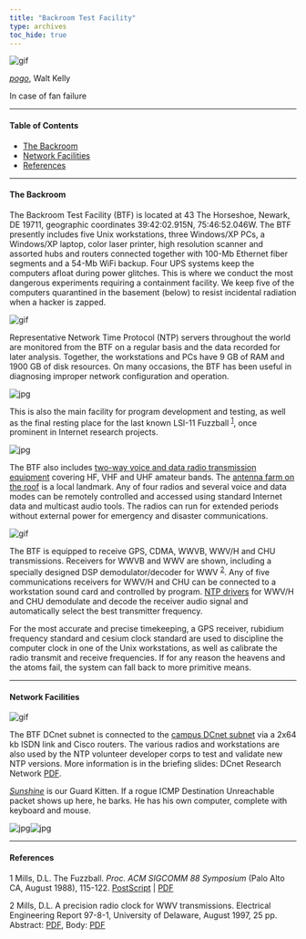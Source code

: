 ```yaml
---
title: "Backroom Test Facility"
type: archives
toc_hide: true
---
```


![gif](/documentation/pic/beaver.gif)

[_pogo_](/reflib/pictures/), Walt Kelly

In case of fan failure

* * *

#### Table of Contents

*  [The Backroom](/reflib/backroom/#the-backroom)
*  [Network Facilities](/reflib/backroom/#network-facilities)
*  [References](/reflib/backroom/#references)

* * *

#### The Backroom

The Backroom Test Facility (BTF) is located at 43 The Horseshoe, Newark, DE 19711, geographic coordinates 39:42:02.915N, 75:46:52.046W. The BTF presently includes five Unix workstations, three Windows/XP PCs, a Windows/XP laptop, color laser printer, high resolution scanner and assorted hubs and routers connected together with 100-Mb Ethernet fiber segments and a 54-Mb WiFi backup. Four UPS systems keep the computers afloat during power glitches. This is where we conduct the most dangerous experiments requiring a containment facility. We keep five of the computers quarantined in the basement (below) to resist incidental radiation when a hacker is zapped.

![gif](/documentation/pic/basement.jpg)

Representative Network Time Protocol (NTP) servers throughout the world are monitored from the BTF on a regular basis and the data recorded for later analysis. Together, the workstations and PCs have 9 GB of RAM and 1900 GB of disk resources. On many occasions, the BTF has been useful in diagnosing improper network configuration and operation.

![jpg](/documentation/pic/fuzzballb.jpg)

This is also the main facility for program development and testing, as well as the final resting place for the last known LSI-11 Fuzzball <sup>[1](#myfootnote1)</sup>, once prominent in Internet research projects.

![jpg](/documentation/pic/w3hcf4.jpg) 

The BTF also includes [two-way voice and data radio transmission equipment](/documentation/pic/w3hcf3.jpg) covering HF, VHF and UHF amateur bands. The [antenna farm on the roof](/documentation/pic/43_front.jpg) is a local landmark. Any of four radios and several voice and data modes can be remotely controlled and accessed using standard Internet data and multicast audio tools. The radios can run for extended periods without external power for emergency and disaster communications.

![gif](/documentation/pic/stack.gif)

The BTF is equipped to receive GPS, CDMA, WWVB, WWV/H and CHU transmissions. Receivers for WWVB and WWV are shown, including a specially designed DSP demodulator/decoder for WWV <sup>[2](#myfootnote2)</sup>. Any of five communications receivers for WWV/H and CHU can be connected to a workstation sound card and controlled by program. [NTP drivers](/documentation/4.2.8-series/audio/) for WWV/H and CHU demodulate and decode the receiver audio signal and automatically select the best transmitter frequency.

For the most accurate and precise timekeeping, a GPS receiver, rubidium frequency standard and cesium clock standard are used to discipline the computer clock in one of the Unix workstations, as well as calibrate the radio transmit and receive frequencies. If for any reason the heavens and the atoms fail, the system can fall back to more primitive means.

[//]: <> (DL July/2021: remove reference to /wav/bbc.wav)

* * *

#### Network Facilities

![gif](/documentation/pic/backroom.gif)

The BTF DCnet subnet is connected to the [campus DCnet subnet](/reflib/dcnet/) via a 2x64 kb ISDN link and Cisco routers. The various radios and workstations are also used by the NTP volunteer developer corps to test and validate new NTP versions. More information is in the briefing slides: DCnet Research Network [PDF](/reflib/brief/dcnet/dcnet.pdf).

[_Sunshine_](/reflib/fam/) is our Guard Kitten. If a rogue ICMP Destination Unreachable packet shows up here, he barks. He has his own computer, complete with keyboard and mouse.

![jpg](/documentation/pic/yellow3.jpg)![jpg](/documentation/pic/mouse.jpg)

* * *

#### References

<a name="myfootnote1">1</a>  Mills, D.L. The Fuzzball. _Proc. ACM SIGCOMM 88 Symposium_ (Palo Alto CA, August 1988), 115-122\. [PostScript](/reflib/papers/fuzz.ps) | [PDF](/reflib/papers/fuzz.pdf)

<a name="myfootnote2">2</a>  Mills, D.L. A precision radio clock for WWV transmissions. Electrical Engineering Report 97-8-1, University of Delaware, August 1997, 25 pp. Abstract: [PDF](/reflib/reports/wwv/wwva.pdf), Body: [PDF](/reflib/reports/wwv/wwvb.pdf)